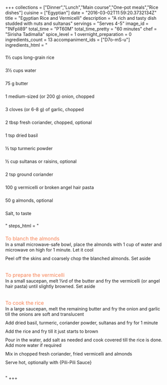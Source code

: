 +++
collections = ["Dinner","Lunch","Main course","One-pot meals","Rice dishes"]
cuisine = ["Egyptian"]
date = "2016-03-02T11:59:20.3732134Z"
title = "Egyptian Rice and Vermicelli"
description = "A rich and tasty dish studded with nuts and sultanas"
servings = "Serves 4-5"
image_id = "1NFpli89"
total_time = "PT60M"
total_time_pretty = "60 minutes"
chef = "Sirisha Tadimalla"
spice_level = 1
overnight_preparation = 0
ingredients_count = 13
accompaniment_ids = ["D7o-mS-u"]
ingredients_html = "<ul style='padding-left: 0; list-style: none;'><li itemprop='recipeIngredient' style='margin: 8px 0px;padding: 8px 0px;'>1½ cups long-grain rice</li><li itemprop='recipeIngredient' style='margin: 8px 0px;padding: 8px 0px;'>3½ cups water</li><li itemprop='recipeIngredient' style='margin: 8px 0px;padding: 8px 0px;'>75 g butter</li><li itemprop='recipeIngredient' style='margin: 8px 0px;padding: 8px 0px;'>1 medium-sized (or 200 g) onion, chopped</li><li itemprop='recipeIngredient' style='margin: 8px 0px;padding: 8px 0px;'>3 cloves (or 6-8 g) of garlic, chopped</li><li itemprop='recipeIngredient' style='margin: 8px 0px;padding: 8px 0px;'>2 tbsp fresh coriander, chopped, optional</li><li itemprop='recipeIngredient' style='margin: 8px 0px;padding: 8px 0px;'>1 tsp dried basil</li><li itemprop='recipeIngredient' style='margin: 8px 0px;padding: 8px 0px;'>½ tsp turmeric powder</li><li itemprop='recipeIngredient' style='margin: 8px 0px;padding: 8px 0px;'>½ cup sultanas or raisins, optional</li><li itemprop='recipeIngredient' style='margin: 8px 0px;padding: 8px 0px;'>2 tsp ground coriander</li><li itemprop='recipeIngredient' style='margin: 8px 0px;padding: 8px 0px;'>100 g vermicelli or broken angel hair pasta</li><li itemprop='recipeIngredient' style='margin: 8px 0px;padding: 8px 0px;'>50 g almonds, optional</li><li itemprop='recipeIngredient' style='margin: 8px 0px;padding: 8px 0px;'>Salt, to taste</li></ul>"
steps_html = "<ol style='list-style: none inside; padding-left: 0px;'><li style='list-style: none; margin: 8px 0px;padding: 8px 0px;'><span style='font-size: medium; color: #f78153;'>To blanch the almonds</span><ol style='list-style: none inside; padding-left: 0px;'><li style='padding-bottom: 10px;'><i class='step-track-icon fa fa-square-o'></i><span class='step-text' itemprop='recipeInstructions'>In a small microwave-safe bowl, place the almonds with 1 cup of water and microwave on high for 1 minute. Let it cool</span></li><li style='padding-bottom: 10px;'><i class='step-track-icon fa fa-square-o'></i><span class='step-text' itemprop='recipeInstructions'>Peel off the skins and coarsely chop the blanched almonds. Set aside</span></li></ol></li><li style='list-style: none; margin: 8px 0px;padding: 8px 0px;'><span style='font-size: medium; color: #f78153;'>To prepare the vermicelli</span><ol style='list-style: none inside; padding-left: 0px;'><li style='padding-bottom: 10px;'><i class='step-track-icon fa fa-square-o'></i><span class='step-text' itemprop='recipeInstructions'>In a small saucepan, melt ⅓rd of the butter and fry the vermicelli (or angel hair pasta) until slightly browned. Set aside</span></li></ol></li><li style='list-style: none; margin: 8px 0px;padding: 8px 0px;'><span style='font-size: medium; color: #f78153;'>To cook the rice </span><ol style='list-style: none inside; padding-left: 0px;'><li style='padding-bottom: 10px;'><i class='step-track-icon fa fa-square-o'></i><span class='step-text' itemprop='recipeInstructions'>In a large saucepan, melt the remaining butter and fry the onion and garlic till the onions are soft and translucent</span></li><li style='padding-bottom: 10px;'><i class='step-track-icon fa fa-square-o'></i><span class='step-text' itemprop='recipeInstructions'>Add dried basil, turmeric, coriander powder, sultanas and fry for 1 minute</span></li><li style='padding-bottom: 10px;'><i class='step-track-icon fa fa-square-o'></i><span class='step-text' itemprop='recipeInstructions'>Add the rice and fry till it just starts to brown</span></li><li style='padding-bottom: 10px;'><i class='step-track-icon fa fa-square-o'></i><span class='step-text' itemprop='recipeInstructions'>Pour in the water, add salt as needed and cook covered till the rice is done. Add more water if required</span></li><li style='padding-bottom: 10px;'><i class='step-track-icon fa fa-square-o'></i><span class='step-text' itemprop='recipeInstructions'>Mix in chopped fresh coriander, fried vermicelli and almonds</span></li><li style='padding-bottom: 10px;'><i class='step-track-icon fa fa-square-o'></i><span class='step-text' itemprop='recipeInstructions'>Serve hot, optionally with {Pili-Pili Sauce}</span></li></ol></li></ol>"
+++
